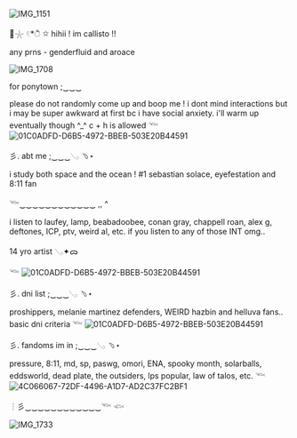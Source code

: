 ![IMG_1151](https://github.com/user-attachments/assets/db0e05c6-00b5-4abb-8945-f8c62db9a23f)

🫧𓇼 𓏲*ੈ ✩ hihii ! im callisto !!

any prns - genderfluid and aroace

![IMG_1708](https://github.com/user-attachments/assets/34d82d3e-47c7-4463-824f-ad26f39f373e)

for ponytown ;‿‿‿

please do not randomly come up and boop me ! i dont mind interactions but i may be super awkward at first bc i have social anxiety. i'll warm up eventually though ^_^ c + h is allowed
𓆝
![01C0ADFD-D6B5-4972-BBEB-503E20B44591](https://github.com/user-attachments/assets/4f362c6d-438d-4ded-a8be-af8fbc29cb9c)

彡. abt me ;‿‿‿𓂅 ﹆⋆

i study both space and the ocean !
#1 sebastian solace, eyefestation and 8:11 fan

𓆝‿‿‿‿‿‿‿‿‿‿‿‿ ,, ^

i listen to laufey, lamp, beabadoobee, conan gray, chappell roan, alex g, deftones, ICP, ptv, weird al, etc. if you listen to any of those INT omg.. 

14 yro artist 𓂅✦ᯅ

𓆝
![01C0ADFD-D6B5-4972-BBEB-503E20B44591](https://github.com/user-attachments/assets/6955291c-3857-4c32-a26b-106a8c01ed86)


彡. dni list ;‿‿‿𓂅 ﹆⋆

proshippers, melanie martinez defenders, WEIRD hazbin and helluva fans.. basic dni criteria
𓆝
![01C0ADFD-D6B5-4972-BBEB-503E20B44591](https://github.com/user-attachments/assets/36d958bf-93b0-4059-806d-5b04a9b97593)

彡. fandoms im in ;‿‿‿𓂅 ﹆⋆

pressure, 8:11, md, sp, paswg, omori, ENA, spooky month, solarballs, eddsworld, dead plate, the outsiders, lps popular, law of talos, etc.
𓆝
![4C066067-72DF-4496-A1D7-AD2C37FC2BF1](https://github.com/user-attachments/assets/e7d8a11c-8a52-4a0d-bd37-f64c970255f4)

┆彡‿‿‿‿‿‿‿‿‿‿‿‿𓆝 𓆟 

![IMG_1733](https://github.com/user-attachments/assets/6e87f637-b6ca-4df4-926a-c8e0b7fe3849)
